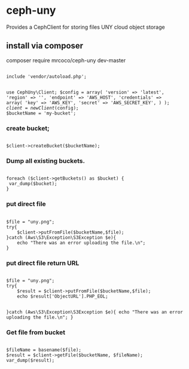 # ceph-uny
Provides a CephClient for storing files UNY cloud object storage
## install via composer 
composer require mrcoco/ceph-uny dev-master

<code>
include 'vendor/autoload.php';

use CephUny\Client;
$config = array(
    'version' => 'latest',
    'region'  => '',
    'endpoint' => 'AWS_HOST',
    'credentials' => array(
        'key' => 'AWS_KEY',
        'secret' => 'AWS_SECRET_KEY',
    )
);
$client = new Client($config);
$bucketName = 'my-bucket';
</code>

### create bucket;
<code>
$client->createBucket($bucketName);
</code>

### Dump all existing buckets.
<code>
foreach ($client->getBuckets() as $bucket) {
 var_dump($bucket);
}
</code>

### put direct file
<code>
$file = "uny.png";
try{
    $client->putFromFile($bucketName,$file);
}catch (Aws\S3\Exception\S3Exception $e){
    echo "There was an error uploading the file.\n";
}
</code>

### put direct file return URL
<code>
$file = "uny.png";
try{
    $result = $client->putFromFile($bucketName,$file);
    echo $result['ObjectURL'].PHP_EOL;
    
}catch (Aws\S3\Exception\S3Exception $e){
    echo "There was an error uploading the file.\n";
}
</code>

### Get file from bucket
<code>
$fileName = basename($file);
$result = $client->getFile($bucketName, $fileName);
var_dump($result);
</code>